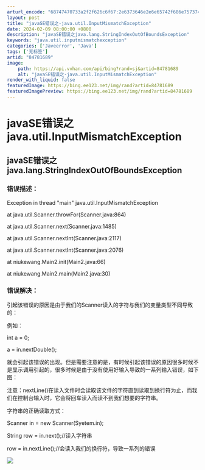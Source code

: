 ```yaml
---
arturl_encode: "68747470733a2f2f626c6f67:2e6373646e2e6e65742f686e7573745f79616e676a69657975:2f61727469636c652f64657461696c732f3834373831363839"
layout: post
title: "javaSE错误之-java.util.InputMismatchException"
date: 2024-02-09 08:00:00 +0800
description: "javaSE错误之java.lang.StringIndexOutOfBoundsException"
keywords: "java.util.inputmismatchexception"
categories: ['Javeerror', 'Java']
tags: ['无标签']
artid: "84781689"
image:
    path: https://api.vvhan.com/api/bing?rand=sj&artid=84781689
    alt: "javaSE错误之-java.util.InputMismatchException"
render_with_liquid: false
featuredImage: https://bing.ee123.net/img/rand?artid=84781689
featuredImagePreview: https://bing.ee123.net/img/rand?artid=84781689
---
```


# javaSE错误之 java.util.InputMismatchException

## javaSE错误之java.lang.StringIndexOutOfBoundsException

### 错误描述：

Exception in thread "main" java.util.InputMismatchException
  
at java.util.Scanner.throwFor(Scanner.java:864)
  
at java.util.Scanner.next(Scanner.java:1485)
  
at java.util.Scanner.nextInt(Scanner.java:2117)
  
at java.util.Scanner.nextInt(Scanner.java:2076)
  
at niukewang.Main2.init(Main2.java:66)
  
at niukewang.Main2.main(Main2.java:30)

### 错误解决：

引起该错误的原因是由于我们的Scanner读入的字符与我们的变量类型不同导致的：

例如：

int a = 0;

a = in.nextDouble();

就会引起该错误的出现。但是需要注意的是，有时候引起该错误的原因很多时候不是显示调用引起的，很多时候是由于没有使用好输入导致的一系列输入错误，如下图：

注意：nextLine()在读入文件时会读取该文件的字符直到读取到换行符为止，而我们在控制台输入时，它会将回车读入而读不到我们想要的字符串。

字符串的正确读取方式：

Scanner in = new Scanner(Syetem.in);

String row = in.next();//读入字符串

row = in.nextLine();//会读入我们的换行符，导致一系列的错误

![](https://i-blog.csdnimg.cn/blog_migrate/8005119953b2bc22737e698af72b0751.png)
